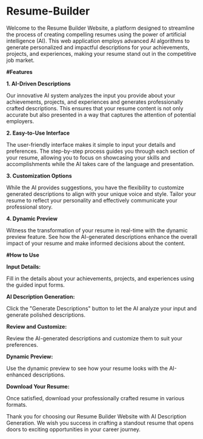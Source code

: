 # Resume-Builder

Welcome to the Resume Builder Website, a platform designed to streamline the process of creating compelling resumes using the power of artificial intelligence (AI). This web application employs advanced AI algorithms to generate personalized and impactful descriptions for your achievements, projects, and experiences, making your resume stand out in the competitive job market.



**#Features**

**1. AI-Driven Descriptions**

Our innovative AI system analyzes the input you provide about your achievements, projects, and experiences and generates professionally crafted descriptions. This ensures that your resume content is not only accurate but also presented in a way that captures the attention of potential employers.

**2. Easy-to-Use Interface**

The user-friendly interface makes it simple to input your details and preferences. The step-by-step process guides you through each section of your resume, allowing you to focus on showcasing your skills and accomplishments while the AI takes care of the language and presentation.

**3. Customization Options**

While the AI provides suggestions, you have the flexibility to customize generated descriptions to align with your unique voice and style. Tailor your resume to reflect your personality and effectively communicate your professional story.

**4. Dynamic Preview**

Witness the transformation of your resume in real-time with the dynamic preview feature. See how the AI-generated descriptions enhance the overall impact of your resume and make informed decisions about the content.





**#How to Use**

**Input Details:**

Fill in the details about your achievements, projects, and experiences using the guided input forms.


**AI Description Generation:**

Click the "Generate Descriptions" button to let the AI analyze your input and generate polished descriptions.


**Review and Customize:**

Review the AI-generated descriptions and customize them to suit your preferences.


**Dynamic Preview:**

Use the dynamic preview to see how your resume looks with the AI-enhanced descriptions.


**Download Your Resume:**

Once satisfied, download your professionally crafted resume in various formats.





Thank you for choosing our Resume Builder Website with AI Description Generation. We wish you success in crafting a standout resume that opens doors to exciting opportunities in your career journey.
